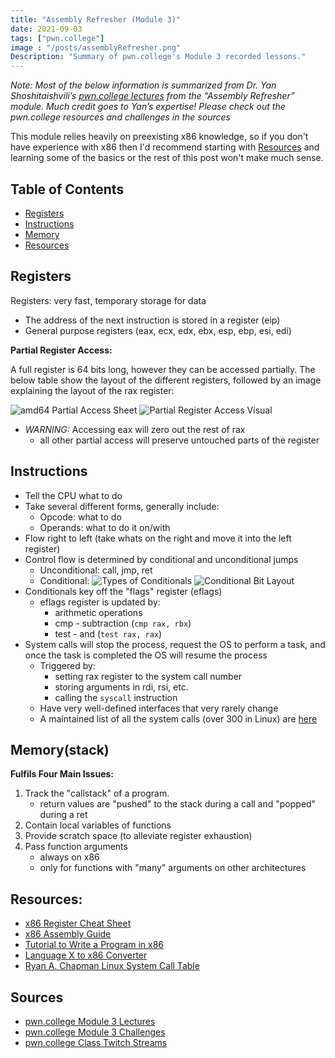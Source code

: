 ```yaml
---
title: "Assembly Refresher (Module 3)"
date: 2021-09-03
tags: ["pwn.college"]
image : "/posts/assemblyRefresher.png"
Description: "Summary of pwn.college's Module 3 recorded lessons."
---
```

*Note: Most of the below information is summarized from Dr. Yan Shoshitaishvili’s [pwn.college lectures](https://pwn.college/modules/asm) from the “Assembly Refresher” module. Much credit goes to Yan’s expertise! Please check out the pwn.college resources and challenges in the sources*

This module relies heavily on preexisting x86 knowledge, so if you don't have experience with x86 then I'd recommend starting with [Resources](#resources) and learning some of the basics or the rest of this post won't make much sense.

## Table of Contents
- [Registers](#registers)
- [Instructions](#instructions)
- [Memory](#memorystack)
- [Resources](#resources)

## Registers
Registers: very fast, temporary storage for data
- The address of the next instruction is stored in a register (eip)
- General purpose registers (eax, ecx, edx, ebx, esp, ebp, esi, edi)

**Partial Register Access:**

A full register is 64 bits long, however they can be accessed partially. The below table show the layout of the different registers, followed by an image explaining the layout of the rax register:

![amd64 Partial Access Sheet](../allPartialAccessOnAMD64.jpeg)
![Partial Register Access Visual](../partialRegisterAccess.png)
- *WARNING:* Accessing eax will zero out the rest of rax
    - all other partial access will preserve untouched parts of the register

## Instructions
- Tell the CPU what to do
- Take several different forms, generally include:
    - Opcode: what to do
    - Operands: what to do it on/with
- Flow right to left (take whats on the right and move it into the left register)
- Control flow is determined by conditional and unconditional jumps
    - Unconditional: call, jmp, ret
    - Conditional:
![Types of Conditionals](../conditionals.png)
![Conditional Bit Layout](../conditionalBitLayout.png)
- Conditionals key off the "flags" register (eflags)
    - eflags register is updated by:
        - arithmetic operations
        - cmp - subtraction (`cmp rax, rbx`)
        - test - and (`test rax, rax`)
- System calls will stop the process, request the OS to perform a task, and once the task is completed the OS will resume the process
    - Triggered by:
        - setting rax register to the system call number
        - storing arguments in rdi, rsi, etc.
        - calling the `syscall` instruction
    - Have very well-defined interfaces that very rarely change
    - A maintained list of all the system calls (over 300 in Linux) are [here](https://blog.rchapman.org/posts/Linux_System_Call_Table_for_x86_64/)

## Memory(stack)
**Fulfils Four Main Issues:**
1. Track the "callstack" of a program.
    - return values are "pushed" to the stack during a call and "popped" during a ret
2. Contain local variables of functions
3. Provide scratch space (to alleviate register exhaustion)
4. Pass function arguments
    - always on x86
    - only for functions with "many" arguments on other architectures

## Resources:
- [x86 Register Cheat Sheet](https://web.stanford.edu/class/cs107/resources/x86-64-reference.pdf)
- [x86 Assembly Guide](https://www.cs.virginia.edu/~evans/cs216/guides/x86.html)
- [Tutorial to Write a Program in x86](https://cs.lmu.edu/~ray/notes/nasmtutorial/)
- [Language X to x86 Converter](https://www.godbolt.org/)
- [Ryan A. Chapman Linux System Call Table](https://blog.rchapman.org/posts/Linux_System_Call_Table_for_x86_64/)

## Sources
- [pwn.college Module 3 Lectures](https://pwn.college/modules/asm)
- [pwn.college Module 3 Challenges](https://dojo.pwn.college/challenges/asm)
- [pwn.college Class Twitch Streams](https://www.twitch.tv/pwncollege)
